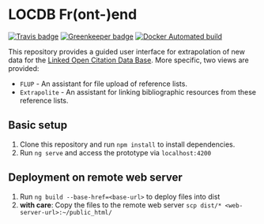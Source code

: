 # LOCDB Fr(ont-)end

[![Travis badge](https://travis-ci.org/locdb/locdb-frend.svg?branch=master)](https://travis-ci.org/)
[![Greenkeeper badge](https://badges.greenkeeper.io/locdb/locdb-frend.svg)](https://greenkeeper.io/)
[![Docker Automated build](https://img.shields.io/docker/automated/locdb/locdb-frend.svg)](https://hub.docker.com/r/locdb/locdb-frend/)

This repository provides a guided user interface for extrapolation of new data for the [Linked Open Citation Data Base](https://github.com/locdb/loc-db).
More specific, two views are provided:

- `FLUP` - An assistant for file upload of reference lists.
- `Extrapolite` - An assistant for linking bibliographic resources from these reference lists.


## Basic setup


1. Clone this repository and run `npm install` to install dependencies.
2. Run `ng serve` and access the prototype via `localhost:4200`


## Deployment on remote web server

1. Run `ng build --base-href=<base-url>` to deploy files into dist
2. **with care**: Copy the files to the remote web server `scp dist/* <web-server-url>:~/public_html/`

